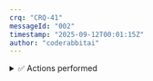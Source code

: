 ```yaml
---
crq: "CRQ-41"
messageId: "002"
timestamp: "2025-09-12T00:01:15Z"
author: "coderabbitai"
---
```


<!-- This is an auto-generated reply by CodeRabbit -->
<details>
<summary>✅ Actions performed</summary>

Review triggered.

> Note: CodeRabbit is an incremental review system and does not re-review already reviewed commits. This command is applicable only when automatic reviews are paused.

</details>
